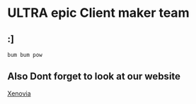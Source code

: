# ULTRA epic Client maker team


## :]

```
bum bum pow
```

## Also Dont forget to look at our website
<a href="http://arch64.me/">Xenovia</a>
